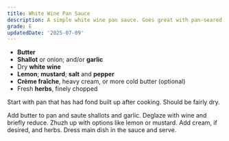 ```yaml
---
title: White Wine Pan Sauce
description: A simple white wine pan sauce. Goes great with pan-seared chicken.
grade: E
updatedDate: '2025-07-09'
---
```

- **Butter**
- **Shallot** or onion; and/or **garlic**
- Dry **white wine**
- **Lemon**; **mustard**; **salt** and **pepper** 
- **Crème fraîche**, heavy cream, or more cold butter (optional)
- Fresh **herbs**, finely chopped

Start with pan that has had fond built up after cooking. Should be fairly dry. 

Add butter to pan and saute shallots and garlic. Deglaze with wine and briefly reduce. Zhuzh up with options like lemon or mustard. Add cream, if desired, and herbs. Dress main dish in the sauce and serve.